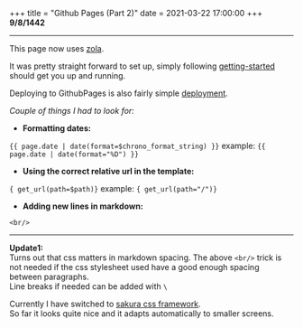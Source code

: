 +++
title = "Github Pages (Part 2)"
date = 2021-03-22 17:00:00
+++
**9/8/1442**

---

This page now uses [zola](https://www.getzola.org/).

It was pretty straight forward to set up, simply following [getting-started](https://www.getzola.org/documentation/getting-started/overview/)
should get you up and running.


Deploying to GithubPages is also fairly simple [deployment](https://www.getzola.org/documentation/deployment/github-pages/).


*Couple of things I had to look for:*

- **Formatting dates:** 

`{{ page.date | date(format=$chrono_format_string) }}` example: `{{ page.date | date(format="%D") }}`


- **Using the correct relative url in the template:**

`{ get_url(path=$path)}` example: `{ get_url(path="/")}`

- **Adding new lines in markdown:**

`<br/>`


---
**Update1:** \
Turns out that css matters in markdown spacing. The above `<br/>` trick is not needed if the css stylesheet used have a good enough spacing between paragraphs.\
Line breaks if needed can be added with `\`

Currently I have switched to [sakura css framework](https://github.com/oxalorg/sakura).\
So far it looks quite nice and it adapts automatically to smaller screens.
